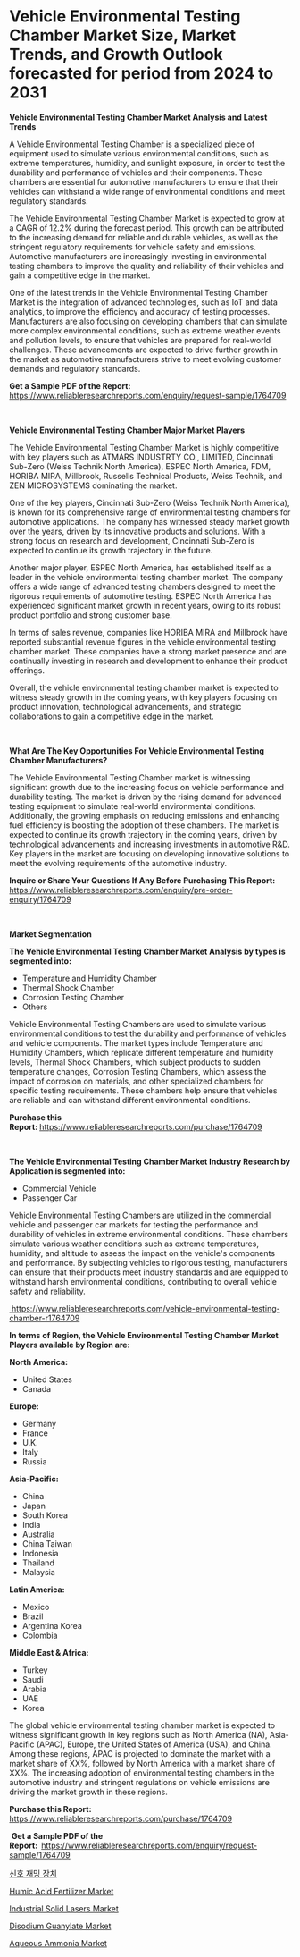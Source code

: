 <p><h1>Vehicle Environmental Testing Chamber Market Size, Market Trends, and Growth Outlook forecasted for period from 2024 to 2031</h1></p><p><strong>Vehicle Environmental Testing Chamber Market Analysis and Latest Trends</strong></p>
<p><p>A Vehicle Environmental Testing Chamber is a specialized piece of equipment used to simulate various environmental conditions, such as extreme temperatures, humidity, and sunlight exposure, in order to test the durability and performance of vehicles and their components. These chambers are essential for automotive manufacturers to ensure that their vehicles can withstand a wide range of environmental conditions and meet regulatory standards.</p><p>The Vehicle Environmental Testing Chamber Market is expected to grow at a CAGR of 12.2% during the forecast period. This growth can be attributed to the increasing demand for reliable and durable vehicles, as well as the stringent regulatory requirements for vehicle safety and emissions. Automotive manufacturers are increasingly investing in environmental testing chambers to improve the quality and reliability of their vehicles and gain a competitive edge in the market.</p><p>One of the latest trends in the Vehicle Environmental Testing Chamber Market is the integration of advanced technologies, such as IoT and data analytics, to improve the efficiency and accuracy of testing processes. Manufacturers are also focusing on developing chambers that can simulate more complex environmental conditions, such as extreme weather events and pollution levels, to ensure that vehicles are prepared for real-world challenges. These advancements are expected to drive further growth in the market as automotive manufacturers strive to meet evolving customer demands and regulatory standards.</p></p>
<p><strong>Get a Sample PDF of the Report:&nbsp;</strong> <a href="https://www.reliableresearchreports.com/enquiry/request-sample/1764709">https://www.reliableresearchreports.com/enquiry/request-sample/1764709</a></p>
<p>&nbsp;</p>
<p><strong>Vehicle Environmental Testing Chamber Major Market Players</strong></p>
<p><p>The Vehicle Environmental Testing Chamber Market is highly competitive with key players such as ATMARS INDUSTRTY CO., LIMITED, Cincinnati Sub-Zero (Weiss Technik North America), ESPEC North America, FDM, HORIBA MIRA, Millbrook, Russells Technical Products, Weiss Technik, and ZEN MICROSYSTEMS dominating the market.</p><p>One of the key players, Cincinnati Sub-Zero (Weiss Technik North America), is known for its comprehensive range of environmental testing chambers for automotive applications. The company has witnessed steady market growth over the years, driven by its innovative products and solutions. With a strong focus on research and development, Cincinnati Sub-Zero is expected to continue its growth trajectory in the future.</p><p>Another major player, ESPEC North America, has established itself as a leader in the vehicle environmental testing chamber market. The company offers a wide range of advanced testing chambers designed to meet the rigorous requirements of automotive testing. ESPEC North America has experienced significant market growth in recent years, owing to its robust product portfolio and strong customer base.</p><p>In terms of sales revenue, companies like HORIBA MIRA and Millbrook have reported substantial revenue figures in the vehicle environmental testing chamber market. These companies have a strong market presence and are continually investing in research and development to enhance their product offerings.</p><p>Overall, the vehicle environmental testing chamber market is expected to witness steady growth in the coming years, with key players focusing on product innovation, technological advancements, and strategic collaborations to gain a competitive edge in the market.</p></p>
<p>&nbsp;</p>
<p><strong>What Are The Key Opportunities For Vehicle Environmental Testing Chamber Manufacturers?</strong></p>
<p><p>The Vehicle Environmental Testing Chamber market is witnessing significant growth due to the increasing focus on vehicle performance and durability testing. The market is driven by the rising demand for advanced testing equipment to simulate real-world environmental conditions. Additionally, the growing emphasis on reducing emissions and enhancing fuel efficiency is boosting the adoption of these chambers. The market is expected to continue its growth trajectory in the coming years, driven by technological advancements and increasing investments in automotive R&D. Key players in the market are focusing on developing innovative solutions to meet the evolving requirements of the automotive industry.</p></p>
<p><strong>Inquire or Share Your Questions If Any Before Purchasing This Report:</strong> <a href="https://www.reliableresearchreports.com/enquiry/pre-order-enquiry/1764709">https://www.reliableresearchreports.com/enquiry/pre-order-enquiry/1764709</a></p>
<p>&nbsp;</p>
<p><strong>Market Segmentation</strong></p>
<p><strong>The Vehicle Environmental Testing Chamber Market Analysis by types is segmented into:</strong></p>
<p><ul><li>Temperature and Humidity Chamber</li><li>Thermal Shock Chamber</li><li>Corrosion Testing Chamber</li><li>Others</li></ul></p>
<p><p>Vehicle Environmental Testing Chambers are used to simulate various environmental conditions to test the durability and performance of vehicles and vehicle components. The market types include Temperature and Humidity Chambers, which replicate different temperature and humidity levels, Thermal Shock Chambers, which subject products to sudden temperature changes, Corrosion Testing Chambers, which assess the impact of corrosion on materials, and other specialized chambers for specific testing requirements. These chambers help ensure that vehicles are reliable and can withstand different environmental conditions.</p></p>
<p><strong>Purchase this Report:&nbsp;</strong><a href="https://www.reliableresearchreports.com/purchase/1764709">https://www.reliableresearchreports.com/purchase/1764709</a></p>
<p>&nbsp;</p>
<p><strong>The Vehicle Environmental Testing Chamber Market Industry Research by Application is segmented into:</strong></p>
<p><ul><li>Commercial Vehicle</li><li>Passenger Car</li></ul></p>
<p><p>Vehicle Environmental Testing Chambers are utilized in the commercial vehicle and passenger car markets for testing the performance and durability of vehicles in extreme environmental conditions. These chambers simulate various weather conditions such as extreme temperatures, humidity, and altitude to assess the impact on the vehicle's components and performance. By subjecting vehicles to rigorous testing, manufacturers can ensure that their products meet industry standards and are equipped to withstand harsh environmental conditions, contributing to overall vehicle safety and reliability.</p></p>
<p><a href="https://www.reliableresearchreports.com/vehicle-environmental-testing-chamber-r1764709">&nbsp;https://www.reliableresearchreports.com/vehicle-environmental-testing-chamber-r1764709</a></p>
<p><strong>In terms of Region, the Vehicle Environmental Testing Chamber Market Players available by Region are:</strong></p>
<p>
    <p> <strong> North America: </strong>
        <ul>
            <li>United States</li>
            <li>Canada</li>
        </ul>
        </p> 
    <p> <strong> Europe: </strong>
        <ul>
            <li>Germany</li>
            <li>France</li>
            <li>U.K.</li>
            <li>Italy</li>
            <li>Russia</li>
        </ul>
        </p> 
    <p> <strong> Asia-Pacific: </strong>
        <ul>
            <li>China</li>
            <li>Japan</li>
            <li>South Korea</li>
            <li>India</li>
            <li>Australia</li>
            <li>China Taiwan</li>
            <li>Indonesia</li>
            <li>Thailand</li>
            <li>Malaysia</li>
        </ul>
        </p> 
    <p> <strong> Latin America: </strong>
        <ul>
            <li>Mexico</li>
            <li>Brazil</li>
            <li>Argentina Korea</li>
            <li>Colombia</li>
        </ul>
        </p> 
    <p> <strong> Middle East & Africa: </strong>
        <ul>
            <li>Turkey</li>
            <li>Saudi</li>
            <li>Arabia</li>
            <li>UAE</li>
            <li>Korea</li>
        </ul>
    </p>
    </p>
<p><p>The global vehicle environmental testing chamber market is expected to witness significant growth in key regions such as North America (NA), Asia-Pacific (APAC), Europe, the United States of America (USA), and China. Among these regions, APAC is projected to dominate the market with a market share of XX%, followed by North America with a market share of XX%. The increasing adoption of environmental testing chambers in the automotive industry and stringent regulations on vehicle emissions are driving the market growth in these regions.</p></p>
<p><strong>Purchase this Report: </strong><a href="https://www.reliableresearchreports.com/purchase/1764709">https://www.reliableresearchreports.com/purchase/1764709</a></p>
<p>&nbsp;<strong>Get a Sample PDF of the Report:&nbsp;&nbsp;</strong><a href="https://www.reliableresearchreports.com/enquiry/request-sample/1764709">https://www.reliableresearchreports.com/enquiry/request-sample/1764709</a></p>
<p><strong></strong></p>
<p><p><a href="https://github.com/GabrielBlanda5656/Market-Research-Report-List-1/blob/main/583310037749.md">신호 재밍 장치</a></p><p><a href="https://www.linkedin.com/pulse/humic-acid-fertilizer-market-size-growth-outlook-from-2024-2031-szzhe?trackingId=1Cfp8mRqzO5nBWfcmPvwAA%3D%3D">Humic Acid Fertilizer Market</a></p><p><a href="https://github.com/joannagoyvaerts/Market-Research-Report-List-2/blob/main/industrial-solid-lasers-market.md">Industrial Solid Lasers Market</a></p><p><a href="https://issuu.com/reportprime-2/docs/disodium-guanylate-market-size-2030.pptx">Disodium Guanylate Market</a></p><p><a href="https://issuu.com/reportprime-2/docs/aqueous-ammonia-market-size-2030.pptx">Aqueous Ammonia Market</a></p></p>